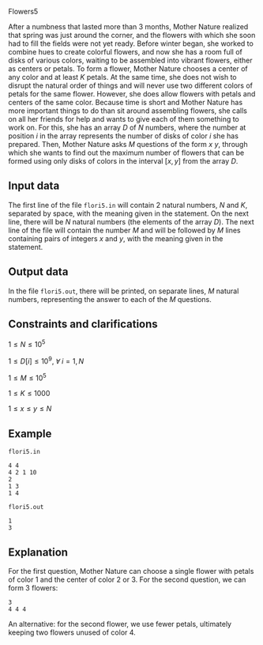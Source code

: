 Flowers5

After a numbness that lasted more than $3$ months, Mother Nature realized that spring was just around the corner, and the flowers with which she soon had to fill the fields were not yet ready. Before winter began, she worked to combine hues to create colorful flowers, and now she has a room full of disks of various colors, waiting to be assembled into vibrant flowers, either as centers or petals. To form a flower, Mother Nature chooses a center of any color and at least $K$ petals. At the same time, she does not wish to disrupt the natural order of things and will never use two different colors of petals for the same flower. However, she does allow flowers with petals and centers of the same color. Because time is short and Mother Nature has more important things to do than sit around assembling flowers, she calls on all her friends for help and wants to give each of them something to work on. For this, she has an array $D$ of $N$ numbers, where the number at position $i$ in the array represents the number of disks of color $i$ she has prepared. Then, Mother Nature asks $M$ questions of the form $x$ $y$, through which she wants to find out the maximum number of flowers that can be formed using only disks of colors in the interval $[x, y]$ from the array $D$.

## Input data

The first line of the file `flori5.in` will contain $2$ natural numbers, $N$ and $K$, separated by space, with the meaning given in the statement. On the next line, there will be $N$ natural numbers (the elements of the array $D$). The next line of the file will contain the number $M$ and will be followed by $M$ lines containing pairs of integers $x$ and $y$, with the meaning given in the statement.

## Output data

In the file `flori5.out`, there will be printed, on separate lines, $M$ natural numbers, representing the answer to each of the $M$ questions.

## Constraints and clarifications

$1 \leq N \leq 10^5$

$1 \leq D[i] \leq 10^9$, $Ɐ$ $i = 1,N$

$1 \leq M \leq 10^5$

$1 \leq K \leq 1000$

$1 \leq x \leq y \leq N$

## Example

`flori5.in` 
```
4 4
4 2 1 10
2
1 3
1 4
```

`flori5.out`
```
1
3
```

## Explanation

For the first question, Mother Nature can choose a single flower with petals of color $1$ and the center of color $2$ or $3$. For the second question, we can form $3$ flowers:
```
3
4 4 4
```
An alternative: for the second flower, we use fewer petals, ultimately keeping two flowers unused of color $4$.